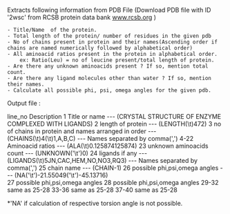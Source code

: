 Extracts following information from PDB File (Download PDB file with ID '2wsc' from RCSB protein data bank www.rcsb.org )

	- Title/Name  of the protein.
	- Total length of the protein/ number of residues in the given pdb 
	- No of chains present in protein and their names(Ascending order if chains are named numerically followed by alphabetical order)
	- All aminoacid ratios present in the protein in alphabetical order.
		ex: Ratio(Leu) = no of leucine present/total length of protein.
	- Are there any unknown aminoacids present ? If so, mention total count.
	- Are there any ligand molecules other than water ? If so, mention their names.
	- Calculate all possible phi, psi, omega angles for the given pdb.

Output file :

line_no		Description
1		Title or name --- (CRYSTAL STRUCTURE OF ENZYME COMPLEXED WITH LIGANDS)
2		length of protein --- (LENGTH(\t)472)
3		no of chains in protein and names arranged in order --- (CHAINS(\t)4(\t)1,A,B,C) --- Names separated by comma(',')
4-22		Aminoacid ratios --- (ALA(\t)0.125874125874)
23		unknown aminoacids count --- (UNKNOWN('\t')0)
24		ligands if any --- (LIGANDS(\t)5JN,CAC,HEM,NO,NO3,RQ3) --- Names separated by comma(',')
25		chain name --- (CHAIN-1)
26		possible phi,psi,omega angles --- (NA('\t')-21.55049('\t')-45.13716)	
27		possible phi,psi,omega angles
28		possible phi,psi,omega angles
29-32		same as 25-28
33-36		same as 25-28
37-40		same as 25-28

 *'NA' if calculation of respective torsion angle is not possible.

